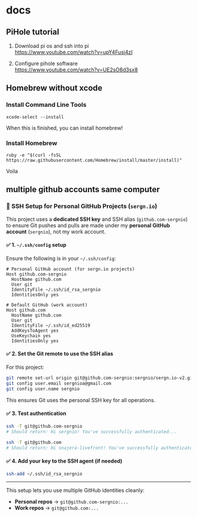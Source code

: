 # docs

## PiHole tutorial
1. Download pi os and ssh into pi  
https://www.youtube.com/watch?v=upY4Fusi4zI

1. Configure pihole software  
https://www.youtube.com/watch?v=UE2sO8d3sx8

## Homebrew without xcode
### Install Command Line Tools

```
xcode-select --install  
```

When this is finished, you can install homebrew!

### Install Homebrew
```
ruby -e "$(curl -fsSL https://raw.githubusercontent.com/Homebrew/install/master/install)"
```
Voila

## multiple github accounts same computer
### 🔐 SSH Setup for Personal GitHub Projects (`sergn.io`)

This project uses a **dedicated SSH key** and SSH alias (`github.com-sergnio`) to ensure Git pushes and pulls are made under my **personal GitHub account** (`sergnio`), not my work account.

#### ✅ 1. `~/.ssh/config` setup

Ensure the following is in your `~/.ssh/config`:

```ssh
# Personal GitHub account (for sergn.io projects)
Host github.com-sergnio
  HostName github.com
  User git
  IdentityFile ~/.ssh/id_rsa_sergnio
  IdentitiesOnly yes

# Default GitHub (work account)
Host github.com
  HostName github.com
  User git
  IdentityFile ~/.ssh/id_ed25519
  AddKeysToAgent yes
  UseKeychain yes
  IdentitiesOnly yes
```

#### ✅ 2. Set the Git remote to use the SSH alias

For this project:

```bash
git remote set-url origin git@github.com-sergnio:sergnio/sergn.io-v2.git
git config user.email sergnioa@gmail.com
git config user.name sergnio           
```

This ensures Git uses the personal SSH key for all operations.

#### ✅ 3. Test authentication

```bash
ssh -T git@github.com-sergnio
# Should return: Hi sergnio! You've successfully authenticated...

ssh -T git@github.com
# Should return: Hi snajera-livefront! You've successfully authenticated...
```

#### ✅ 4. Add your key to the SSH agent (if needed)

```bash
ssh-add ~/.ssh/id_rsa_sergnio
```

---

This setup lets you use multiple GitHub identities cleanly:

- **Personal repos** → `git@github.com-sergnio:...`
- **Work repos** → `git@github.com:...`
